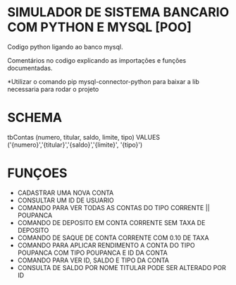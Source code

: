 # SIMULADOR DE SISTEMA BANCARIO COM PYTHON E MYSQL [POO]


<p>Codigo python ligando ao banco mysql.</p>
<p>Comentários no codigo explicando as importações e funções documentadas.</p>

*Utilizar o comando pip mysql-connector-python para baixar a lib necessaria para rodar o projeto

# SCHEMA
 
 tbContas (numero, titular, saldo, limite, tipo) VALUES ('{numero}','{titular}','{saldo}','{limite}', '{tipo}')
 
 # FUNÇOES
 
 <ul>
  <li>CADASTRAR UMA NOVA CONTA</li>
  <li>CONSULTAR UM ID DE USUARIO</li>
  <li>COMANDO PARA VER TODAS AS CONTAS DO TIPO CORRENTE || POUPANCA</li>
  <li>COMANDO DE DEPOSITO EM CONTA CORRENTE SEM TAXA DE DEPOSITO</li>
  <li>COMANDO DE SAQUE DE CONTA CORRENTE COM 0.10 DE TAXA</li>
  <li>COMANDO PARA APLICAR RENDIMENTO A CONTA DO TIPO POUPANCA COM TIPO POUPANCA E ID DA CONTA</li>
  <li>COMANDO PARA VER ID, SALDO E TIPO DA CONTA</li>
  <li>CONSULTA DE SALDO POR NOME TITULAR PODE SER ALTERADO POR ID</li>
 </ul>
